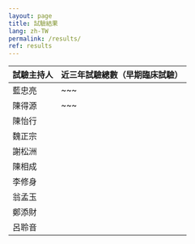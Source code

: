 ```yaml
---
layout: page
title: 試驗結果
lang: zh-TW
permalink: /results/
ref: results
---
```


試驗主持人 | 近三年試驗總數（早期臨床試驗）
--- | ---
藍忠亮 | ~~~
陳得源 | ~~~
陳怡行 | 
魏正宗 |
謝松洲 |
陳相成 | 
李修身 |
翁孟玉 |
鄭添財 |
呂聆音 |
